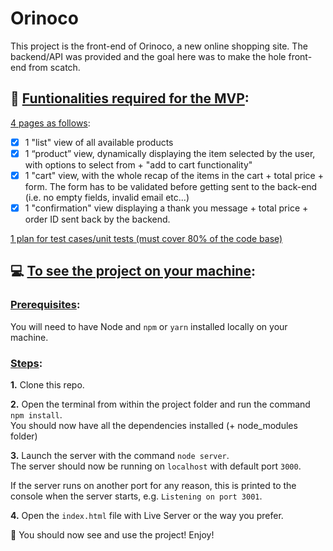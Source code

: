 # Orinoco

This project is the front-end of Orinoco, a new online shopping site.
The backend/API was provided and the goal here was to make the hole front-end from scatch.

## 📌 <u>Funtionalities required for the MVP</u>:

<ins>4 pages as follows</ins>:

- [x] 1 "list" view of all available products
- [x] 1 “product” view, dynamically displaying the item selected by the user, with options to select from + "add to cart functionality"
- [x] 1 "cart" view, with the whole recap of the items in the cart + total price + form.
      The form has to be validated before getting sent to the back-end (i.e. no empty fields, invalid email etc...)
- [x] 1 "confirmation" view displaying a thank you message + total price + order ID sent back by the backend.

<ins>1 plan for test cases/unit tests (must cover 80% of the code base)</ins>
<br/>

## 💻 <u>To see the project on your machine</u>:

### <ins>Prerequisites</ins>:

You will need to have Node and `npm` or `yarn` installed locally on your machine.

### <ins>Steps</ins>:

**1.** Clone this repo.

**2.** Open the terminal from within the project folder and run the command `npm install`.  
You should now have all the dependencies installed (+ node_modules folder)

**3.** Launch the server with the command `node server`.  
The server should now be running on `localhost` with default port `3000`.

If the server runs on another port for any reason, this is printed to the console when the server starts, e.g. `Listening on port 3001`.

**4.** Open the `index.html` file with Live Server or the way you prefer.

🚀 You should now see and use the project! Enjoy!
